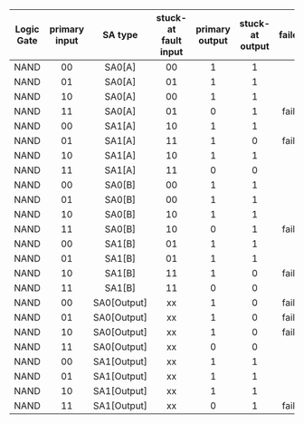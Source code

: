 |Logic Gate|primary input|SA type|stuck-at fault input|primary output|stuck-at output|failed?|
| :---: | :---: | :---: | :---: | :---: | :---: | :---: 
|NAND|00|SA0[A]|00|1|1||
|NAND|01|SA0[A]|01|1|1||
|NAND|10|SA0[A]|00|1|1||
|NAND|11|SA0[A]|01|0|1|failed|
|NAND|00|SA1[A]|10|1|1||
|NAND|01|SA1[A]|11|1|0|failed|
|NAND|10|SA1[A]|10|1|1||
|NAND|11|SA1[A]|11|0|0||
|NAND|00|SA0[B]|00|1|1||
|NAND|01|SA0[B]|00|1|1||
|NAND|10|SA0[B]|10|1|1||
|NAND|11|SA0[B]|10|0|1|failed|
|NAND|00|SA1[B]|01|1|1||
|NAND|01|SA1[B]|01|1|1||
|NAND|10|SA1[B]|11|1|0|failed|
|NAND|11|SA1[B]|11|0|0||
|NAND|00|SA0[Output]|xx|1|0|failed|
|NAND|01|SA0[Output]|xx|1|0|failed|
|NAND|10|SA0[Output]|xx|1|0|failed|
|NAND|11|SA0[Output]|xx|0|0||
|NAND|00|SA1[Output]|xx|1|1||
|NAND|01|SA1[Output]|xx|1|1||
|NAND|10|SA1[Output]|xx|1|1||
|NAND|11|SA1[Output]|xx|0|1|failed|